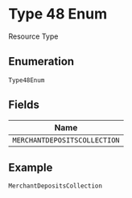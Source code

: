 
# Type 48 Enum

Resource Type

## Enumeration

`Type48Enum`

## Fields

| Name |
|  --- |
| `MERCHANTDEPOSITSCOLLECTION` |

## Example

```
MerchantDepositsCollection
```

